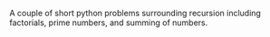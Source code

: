 A couple of short python problems surrounding recursion including factorials, prime numbers, and summing of numbers.
